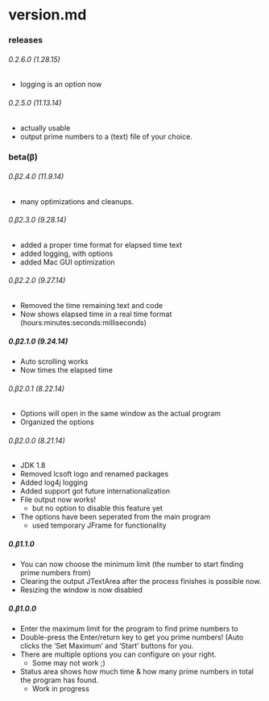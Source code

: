 
# version.md


### releases

###### 0.2.6.0 (1.28.15)
* logging is an option now
	
###### 0.2.5.0 (11.13.14)
* actually usable
* output prime numbers to a (text) file of your choice.
	
	
### beta(β)

###### 0.β2.4.0 (11.9.14)
* many optimizations and cleanups.
	
###### 0.β2.3.0 (9.28.14)
* added a proper time format for elapsed time text
* added logging, with options
* added Mac GUI optimization

###### 0.β2.2.0 (9.27.14)
* Removed the time remaining text and code
* Now shows elapsed time in a real time format (hours:minutes:seconds:milliseconds)
	
##### 0.β2.1.0 (9.24.14)
* Auto scrolling works
* Now times the elapsed time
	
###### 0.β2.0.1 (8.22.14)
* Options will open in the same window as the actual program
* Organized the options
	
###### 0.β2.0.0 (8.21.14)
* JDK 1.8
* Removed lcsoft logo and renamed packages
* Added log4j logging
* Added support got future internationalization
* File output now works!
	* but no option to disable this feature yet
* The options have been seperated from the main program
	* used temporary JFrame for functionality

##### 0.β1.1.0
* You can now choose the minimum limit (the number to start finding prime numbers from)
* Clearing the output JTextArea after the process finishes is possible now.
* Resizing the window is now disabled

##### 0.β1.0.0
* Enter the maximum limit for the program to find prime numbers to
* Double-press the Enter/return key to get you prime numbers! (Auto clicks the ‘Set Maximum’ and ‘Start’ buttons for you.
* There are multiple options you can configure on your right.
	* Some may not work ;)
* Status area shows how much time & how many prime numbers in total the program has found.
	* Work in progress